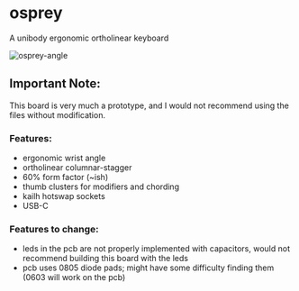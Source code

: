 # osprey
A unibody ergonomic ortholinear keyboard

![osprey-angle](https://user-images.githubusercontent.com/65916936/131961091-ac390347-2dab-4dee-ab7f-d54b2e6b67e2.jpg)

## Important Note:
This board is very much a prototype, and I would not recommend using the files without modification.

### Features:
- ergonomic wrist angle
- ortholinear columnar-stagger
- 60% form factor (~ish)
- thumb clusters for modifiers and chording
- kailh hotswap sockets
- USB-C

### Features to change:
- leds in the pcb are not properly implemented with capacitors, would not recommend building this board with the leds
- pcb uses 0805 diode pads; might have some difficulty finding them (0603 will work on the pcb)
